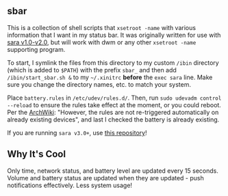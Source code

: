 sbar
-----
This is a collection of shell scripts that `xsetroot -name` with various information that I want in my status bar. It was originally written for use with [sara v1.0-v2.0](https://github.com/gitluin/sara), but will work with dwm or any other `xsetroot -name` supporting program.

To start, I symlink the files from this directory to my custom `/ibin` directory (which is added to `$PATH`) with the prefix `sbar_` and then add `/ibin/start_sbar.sh &` to my `~/.xinitrc` **before** the `exec sara` line. Make sure you change the directory names, etc. to match your system.

Place `battery.rules` in `/etc/udev/rules.d/`. Then, run `sudo udevadm control --reload` to ensure the rules take effect at the moment, or you could reboot. Per the [ArchWiki](https://wiki.archlinux.org/index.php/Udev): "However, the rules are not re-triggered automatically on already existing devices", and last I checked the battery is already existing.

If you are running `sara v3.0+`, use [this repository](https://github.com/gitluin/sbar-lemon)!

## Why It's Cool
Only time, network status, and battery level are updated every 15 seconds. Volume and battery status are updated when they are updated - push notifications effectively. Less system usage!
